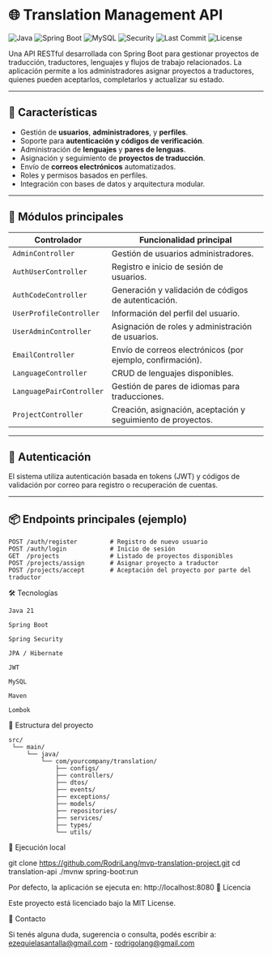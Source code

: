 # 🌐 Translation Management API

![Java](https://img.shields.io/badge/Java-21-blue?logo=java)
![Spring Boot](https://img.shields.io/badge/Spring_Boot-3.x-brightgreen?logo=spring)
![MySQL](https://img.shields.io/badge/Database-MySQL-blue?logo=mysql)
![Security](https://img.shields.io/badge/Security-JWT%20%7C%20Spring%20Security-red?logo=springsecurity)
![Last Commit](https://img.shields.io/github/last-commit/RodriLang/tennis-tournaments-API)
![License](https://img.shields.io/github/license/RodriLang/tennis-tournaments-API)

Una API RESTful desarrollada con Spring Boot para gestionar proyectos de traducción, traductores, lenguajes y flujos de trabajo relacionados. La aplicación permite a los administradores asignar proyectos a traductores, quienes pueden aceptarlos, completarlos y actualizar su estado.

---

## 🚀 Características

- Gestión de **usuarios**, **administradores**, y **perfiles**.
- Soporte para **autenticación y códigos de verificación**.
- Administración de **lenguajes** y **pares de lenguas**.
- Asignación y seguimiento de **proyectos de traducción**.
- Envío de **correos electrónicos** automatizados.
- Roles y permisos basados en perfiles.
- Integración con bases de datos y arquitectura modular.

---

## 🧩 Módulos principales

| Controlador               | Funcionalidad principal                                          |
|--------------------------|------------------------------------------------------------------|
| `AdminController`        | Gestión de usuarios administradores.                            |
| `AuthUserController`     | Registro e inicio de sesión de usuarios.                        |
| `AuthCodeController`     | Generación y validación de códigos de autenticación.            |
| `UserProfileController`  | Información del perfil del usuario.                             |
| `UserAdminController`    | Asignación de roles y administración de usuarios.               |
| `EmailController`        | Envío de correos electrónicos (por ejemplo, confirmación).      |
| `LanguageController`     | CRUD de lenguajes disponibles.                                  |
| `LanguagePairController` | Gestión de pares de idiomas para traducciones.                  |
| `ProjectController`      | Creación, asignación, aceptación y seguimiento de proyectos.    |

---

## 🔐 Autenticación

El sistema utiliza autenticación basada en tokens (JWT) y códigos de validación por correo para registro o recuperación de cuentas.

---

## 📦 Endpoints principales (ejemplo)

```http
POST /auth/register         # Registro de nuevo usuario
POST /auth/login            # Inicio de sesión
GET  /projects              # Listado de proyectos disponibles
POST /projects/assign       # Asignar proyecto a traductor
POST /projects/accept       # Aceptación del proyecto por parte del traductor
```
🛠️ Tecnologías

    Java 21

    Spring Boot

    Spring Security

    JPA / Hibernate

    JWT

    MySQL

    Maven

    Lombok

📂 Estructura del proyecto

```plaintext
src/
 └── main/
     └── java/
         └── com/yourcompany/translation/
             ├── configs/
             ├── controllers/
             ├── dtos/
             ├── events/
             ├── exceptions/
             ├── models/
             ├── repositories/
             ├── services/
             ├── types/
             └── utils/
```
🧪 Ejecución local

git clone https://github.com/RodriLang/mvp-translation-project.git
cd translation-api
./mvnw spring-boot:run

Por defecto, la aplicación se ejecuta en: http://localhost:8080
📝 Licencia

Este proyecto está licenciado bajo la MIT License.

📧 Contacto

Si tenés alguna duda, sugerencia o consulta, podés escribir a: ezequielasantalla@gmail.com - rodrigolang@gmail.com
